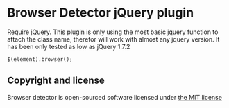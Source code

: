 # Browser Detector jQuery plugin
Require jQuery. 
This plugin is only using the most basic jquery function to attach the class name, therefor will work with almost any jquery version. 
It has been only tested as low as jQuery 1.7.2  

```
$(element).browser();
```

## Copyright and license
 Browser detector is open-sourced software licensed under [the MIT license](LICENSE)